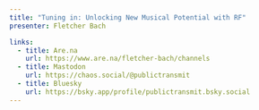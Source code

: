 ```yaml
---
title: "Tuning in: Unlocking New Musical Potential with RF"
presenter: Fletcher Bach

links:
  - title: Are.na
    url: https://www.are.na/fletcher-bach/channels
  - title: Mastodon
    url: https://chaos.social/@publictransmit
  - title: Bluesky
    url: https://bsky.app/profile/publictransmit.bsky.social
---
```

